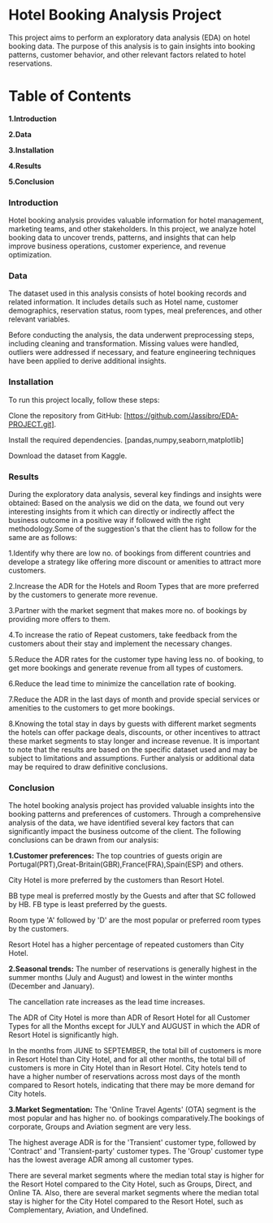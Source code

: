 # **Hotel Booking Analysis Project**

This project aims to perform an exploratory data analysis (EDA) on hotel booking data. The purpose of this analysis is to gain insights into booking patterns, customer behavior, and other relevant factors related to hotel reservations.

# Table of Contents

**1.Introduction**

**2.Data**

**3.Installation**

**4.Results**

**5.Conclusion**

### Introduction

Hotel booking analysis provides valuable information for hotel management, marketing teams, and other stakeholders. In this project, we analyze hotel booking data to uncover trends, patterns, and insights that can help improve business operations, customer experience, and revenue optimization.

### Data

The dataset used in this analysis consists of hotel booking records and related information. It includes details such as Hotel name, customer demographics, reservation status, room types, meal preferences, and other relevant variables.

Before conducting the analysis, the data underwent preprocessing steps, including cleaning and transformation. Missing values were handled, outliers were addressed if necessary, and feature engineering techniques have been applied to derive additional insights.

### Installation

To run this project locally, follow these steps:

Clone the repository from GitHub: [https://github.com/Jassibro/EDA-PROJECT.git].

Install the required dependencies. [pandas,numpy,seaborn,matplotlib]

Download the dataset from Kaggle.

### Results

During the exploratory data analysis, several key findings and insights were obtained:
Based on the analysis we did on the data, we found out very interesting insights from it which can directly or indirectly affect the business outcome in a positive way if followed with the right methodology.Some of the suggestion's that the client has to follow for the same are as follows:

1.Identify why there are low no. of bookings from different countries and develope a strategy like offering more discount or amenities to attract more customers.

2.Increase the ADR for the Hotels and Room Types that are more preferred by the customers to generate more revenue.

3.Partner with the market segment that makes more no. of bookings by providing more offers to them.

4.To increase the ratio of Repeat customers, take feedback from the customers about their stay and implement the necessary changes.

5.Reduce the ADR rates for the customer type having less no. of booking, to get more bookings and generate revenue from all types of customers.

6.Reduce the lead time to minimize the cancellation rate of booking.

7.Reduce the ADR in the last days of month and provide special services or amenities to the customers to get more bookings.

8.Knowing the total stay in days by guests with different market segments the hotels can offer package deals, discounts, or other incentives to attract these market segments to stay longer and increase revenue.
It is important to note that the results are based on the specific dataset used and may be subject to limitations and assumptions. Further analysis or additional data may be required to draw definitive conclusions.

### Conclusion

The hotel booking analysis project has provided valuable insights into the booking patterns and preferences of customers. Through a comprehensive analysis of the data, we have identified several key factors that can significantly impact the business outcome of the client. The following conclusions can be drawn from our analysis:

**1.Customer preferences:** The top countries of guests origin are Portugal(PRT),Great-Britain(GBR),France(FRA),Spain(ESP) and others.

City Hotel is more preferred by the customers than Resort Hotel.

BB type meal is preferred mostly by the Guests and after that SC followed by HB. FB type is least preferred by the guests.

Room type 'A' followed by 'D' are the most popular or preferred room types by the customers.

Resort Hotel has a higher percentage of repeated customers than City Hotel.

**2.Seasonal trends:** The number of reservations is generally highest in the summer months (July and August) and lowest in the winter months (December and January).

The cancellation rate increases as the lead time increases.

The ADR of City Hotel is more than ADR of Resort Hotel for all Customer Types for all the Months except for JULY and AUGUST in which the ADR of Resort Hotel is significantly high.

In the months from JUNE to SEPTEMBER, the total bill of customers is more in Resort Hotel than City Hotel, and for all other months, the total bill of customers is more in City Hotel than in Resort Hotel. City hotels tend to have a higher number of reservations across most days of the month compared to Resort hotels, indicating that there may be more demand for City hotels.

**3.Market Segmentation:** The 'Online Travel Agents' (OTA) segment is the most popular and has higher no. of bookings comparatively.The bookings of corporate, Groups and Aviation segment are very less.

The highest average ADR is for the 'Transient' customer type, followed by 'Contract' and 'Transient-party' customer types. The 'Group' customer type has the lowest average ADR among all customer types.

There are several market segments where the median total stay is higher for the Resort Hotel compared to the City Hotel, such as Groups, Direct, and Online TA. Also, there are several market segments where the median total stay is higher for the City Hotel compared to the Resort Hotel, such as Complementary, Aviation, and Undefined.
